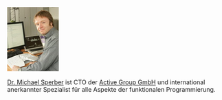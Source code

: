 <div class="author-picture"><img src="/author/michael-sperber.jpg"></div>

[Dr. Michael Sperber](https://www.active-group.de/unternehmen/sperber.html) ist CTO
der [Active Group GmbH](http://www.active-group.de/) und international
anerkannter Spezialist für alle Aspekte der funktionalen
Programmierung.

